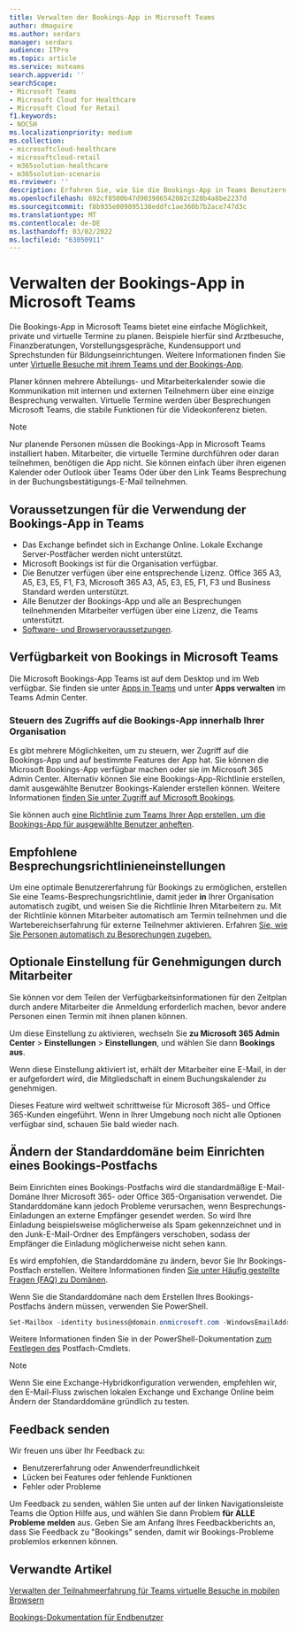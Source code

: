 ```yaml
---
title: Verwalten der Bookings-App in Microsoft Teams
author: dmaguire
ms.author: serdars
manager: serdars
audience: ITPro
ms.topic: article
ms.service: msteams
search.appverid: ''
searchScope:
- Microsoft Teams
- Microsoft Cloud for Healthcare
- Microsoft Cloud for Retail
f1.keywords:
- NOCSH
ms.localizationpriority: medium
ms.collection:
- microsoftcloud-healthcare
- microsoftcloud-retail
- m365solution-healthcare
- m365solution-scenario
ms.reviewer: ''
description: Erfahren Sie, wie Sie die Bookings-App in Teams Benutzern in Ihrer Organisation verwalten.
ms.openlocfilehash: 692cf8500b47d903986542082c328b4a8be2237d
ms.sourcegitcommit: f8b935e009895138eddfc1ae360b7b2ace747d3c
ms.translationtype: MT
ms.contentlocale: de-DE
ms.lasthandoff: 03/02/2022
ms.locfileid: "63050911"
---
```

# <a name="manage-the-bookings-app-in-microsoft-teams"></a>Verwalten der Bookings-App in Microsoft Teams

Die Bookings-App in Microsoft Teams bietet eine einfache Möglichkeit, private und virtuelle Termine zu planen. Beispiele hierfür sind Arztbesuche, Finanzberatungen, Vorstellungsgespräche, Kundensupport und Sprechstunden für Bildungseinrichtungen. Weitere Informationen finden Sie unter [Virtuelle Besuche mit ihrem Teams und der Bookings-App](expand-teams-across-your-org/bookings-virtual-visits.md).

Planer können mehrere Abteilungs- und Mitarbeiterkalender sowie die Kommunikation mit internen und externen Teilnehmern über eine einzige Besprechung verwalten. Virtuelle Termine werden über Besprechungen Microsoft Teams, die stabile Funktionen für die Videokonferenz bieten.

> [!NOTE]
> Nur planende Personen müssen die Bookings-App in Microsoft Teams installiert haben. Mitarbeiter, die virtuelle Termine durchführen oder daran teilnehmen, benötigen die App nicht. Sie können einfach über ihren eigenen Kalender oder Outlook über Teams Oder über den Link Teams Besprechung in der Buchungsbestätigungs-E-Mail teilnehmen.

## <a name="prerequisites-to-use-the-bookings-app-in-teams"></a>Voraussetzungen für die Verwendung der Bookings-App in Teams

* Das Exchange befindet sich in Exchange Online. Lokale Exchange Server-Postfächer werden nicht unterstützt.
* Microsoft Bookings ist für die Organisation verfügbar.
* Die Benutzer verfügen über eine entsprechende Lizenz. Office 365 A3, A5, E3, E5, F1, F3, Microsoft 365 A3, A5, E3, E5, F1, F3 und Business Standard werden unterstützt.
* Alle Benutzer der Bookings-App und alle an Besprechungen teilnehmenden Mitarbeiter verfügen über eine Lizenz, die Teams unterstützt.
* [Software- und Browservoraussetzungen](hardware-requirements-for-the-teams-app.md).

## <a name="availability-of-bookings-in-teams"></a>Verfügbarkeit von Bookings in Microsoft Teams

Die Microsoft Bookings-App Teams ist auf dem Desktop und im Web verfügbar. Sie finden sie unter [Apps in Teams](https://teams.microsoft.com/l/app/4c4ec2e8-4a2c-4bce-8d8f-00fc664a4e5b?source=store-copy-link) und unter **Apps verwalten** im Teams Admin Center.

### <a name="control-access-to-bookings-within-your-organization"></a>Steuern des Zugriffs auf die Bookings-App innerhalb Ihrer Organisation

Es gibt mehrere Möglichkeiten, um zu steuern, wer Zugriff auf die Bookings-App und auf bestimmte Features der App hat. Sie können die Microsoft Bookings-App verfügbar machen oder sie im Microsoft 365 Admin Center. Alternativ können Sie eine Bookings-App-Richtlinie erstellen, damit ausgewählte Benutzer Bookings-Kalender erstellen können. Weitere Informationen [finden Sie unter Zugriff auf Microsoft Bookings](/microsoft-365/bookings/get-access).

Sie können auch [eine Richtlinie zum Teams Ihrer App erstellen, um die Bookings-App für ausgewählte Benutzer anheften](teams-app-setup-policies.md).

## <a name="recommended-meeting-policy-settings"></a>Empfohlene Besprechungsrichtlinieneinstellungen

Um eine optimale Benutzererfahrung für Bookings zu ermöglichen, erstellen Sie eine Teams-Besprechungsrichtlinie, damit jeder **in** Ihrer Organisation automatisch zugibt, und weisen Sie die Richtlinie Ihren Mitarbeitern zu. Mit der Richtlinie können Mitarbeiter automatisch am Termin teilnehmen und die Wartebereichserfahrung für externe Teilnehmer aktivieren. Erfahren [Sie, wie Sie Personen automatisch zu Besprechungen zugeben.](meeting-policies-participants-and-guests.md#automatically-admit-people)

## <a name="optional-staff-approvals-setting"></a>Optionale Einstellung für Genehmigungen durch Mitarbeiter

Sie können vor dem Teilen der Verfügbarkeitsinformationen für den Zeitplan durch andere Mitarbeiter die Anmeldung erforderlich machen, bevor andere Personen einen Termin mit ihnen planen können.

Um diese Einstellung zu aktivieren, wechseln Sie **zu Microsoft 365 Admin Center** \> **Einstellungen** \> **Einstellungen**, und wählen Sie dann **Bookings aus**.

Wenn diese Einstellung aktiviert ist, erhält der Mitarbeiter eine E-Mail, in der er aufgefordert wird, die Mitgliedschaft in einem Buchungskalender zu genehmigen.  

Dieses Feature wird weltweit schrittweise für Microsoft 365- und Office 365-Kunden eingeführt. Wenn in Ihrer Umgebung noch nicht alle Optionen verfügbar sind, schauen Sie bald wieder nach.

## <a name="changing-your-default-domain-when-setting-up-bookings-mailbox"></a>Ändern der Standarddomäne beim Einrichten eines Bookings-Postfachs

Beim Einrichten eines Bookings-Postfachs wird die standardmäßige E-Mail-Domäne Ihrer Microsoft 365- oder Office 365-Organisation verwendet. Die Standarddomäne kann jedoch Probleme verursachen, wenn Besprechungs-Einladungen an externe Empfänger gesendet werden. So wird Ihre Einladung beispielsweise möglicherweise als Spam gekennzeichnet und in den Junk-E-Mail-Ordner des Empfängers verschoben, sodass der Empfänger die Einladung möglicherweise nicht sehen kann.

Es wird empfohlen, die Standarddomäne zu ändern, bevor Sie Ihr Bookings-Postfach erstellen. Weitere Informationen finden [Sie unter Häufig gestellte Fragen (FAQ) zu Domänen](/microsoft-365/admin/setup/domains-faq#how-do-i-set-or-change-the-default-domain-in-office-365).

Wenn Sie die Standarddomäne nach dem Erstellen Ihres Bookings-Postfachs ändern müssen, verwenden Sie PowerShell.

```PowerShell
Set-Mailbox -identity business@domain.onmicrosoft.com -WindowsEmailAddress business@domain.com -EmailAddresses business@domain.com
```

Weitere Informationen finden Sie in der PowerShell-Dokumentation [zum Festlegen des](/powershell/module/exchange/mailboxes/set-mailbox) Postfach-Cmdlets.

> [!NOTE]
> Wenn Sie eine Exchange-Hybridkonfiguration verwenden, empfehlen wir, den E-Mail-Fluss zwischen lokalen Exchange und Exchange Online beim Ändern der Standarddomäne gründlich zu testen.

## <a name="send-feedback"></a>Feedback senden

Wir freuen uns über Ihr Feedback zu:

* Benutzererfahrung oder Anwenderfreundlichkeit
* Lücken bei Features oder fehlende Funktionen
* Fehler oder Probleme
  
Um Feedback zu senden, wählen  Sie unten auf der linken Navigationsleiste Teams die Option Hilfe aus, und wählen Sie dann Problem **für** **ALLE Probleme melden** aus. Geben Sie am Anfang Ihres Feedbackberichts an, dass Sie Feedback zu "Bookings" senden, damit wir Bookings-Probleme problemlos erkennen können.

## <a name="related-articles"></a>Verwandte Artikel

[Verwalten der Teilnahmeerfahrung für Teams virtuelle Besuche in mobilen Browsern](expand-teams-across-your-org/mobile-browser-join.md)


  [Bookings-Dokumentation für Endbenutzer](https://support.office.com/article/apps-and-services-cc1fba57-9900-4634-8306-2360a40c665b?ui=en-US&rs=en-US&ad=US#PickTab=Bookings)
